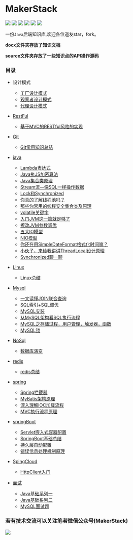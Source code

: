 # MakerStack
![](https://img.shields.io/badge/-Java-important) ![](https://img.shields.io/badge/-redis-blueviolet) ![](https://img.shields.io/badge/-mysql-ff69b4) ![](https://img.shields.io/badge/-spring-brightgreen) ![](https://img.shields.io/badge/-mybatis-9cf) ![](https://img.shields.io/badge/-RestFul-red)

一份`Java`后端知识库,欢迎各位道友star，fork。

**docx文件夹存放了知识文档**

**source文件夹存放了一些知识点的API操作源码**

### 目录

- 设计模式
  - [工厂设计模式](https://mp.weixin.qq.com/s?__biz=MzU5NzMxNDE5NA==&mid=2247484784&idx=1&sn=a09d90eccec478770caccf6dbdaaef7b&chksm=fe541a8dc923939ba14be759fba09c6e607e85b3e777e0968233a5c1b9cb4b0b7099652527dd&token=1389389804&lang=zh_CN#rd)
  - [观察者设计模式](https://mp.weixin.qq.com/s?__biz=MzU5NzMxNDE5NA==&mid=2247484797&idx=1&sn=86e700edab3abab9e121edaa3dccde51&chksm=fe541a80c9239396c8f4755ebe23556bf06bf02ca304063fce9f566fcb08492638dab5e48a0b&token=1389389804&lang=zh_CN#rd)
  - [代理设计模式](https://mp.weixin.qq.com/s?__biz=MzU5NzMxNDE5NA==&mid=2247484816&idx=1&sn=1f8558ccf94605b405cb2ac0b5071642&chksm=fe541a6dc923937bde2c9832fd030d56e38f4802696820915c1fe8b3d82352be759dcb96deee&token=1389389804&lang=zh_CN#rd)

- [RestFul](https://github.com/946470326/MakerStack/blob/master/docx/RESTful)
  - [基于MVC的RESTful风格的实现](https://github.com/946470326/MakerStack/blob/master/docx/RESTful/基于MVC的RESTful风格的实现.md)
- [Git](https://github.com/946470326/MakerStack/tree/master/docx/git)
  - [Git常用知识总结](https://github.com/946470326/MakerStack/blob/master/docx/git/Git.md)
- [java](https://github.com/946470326/MakerStack/tree/master/docx/java)
  - [Lambda表达式](https://github.com/946470326/MakerStack/blob/master/docx/java/Lambda表达式.md)
  - [Java执JS加密算法](https://github.com/946470326/MakerStack/blob/master/docx/java/java执行js加密算法.md)
  - [Java集合类原理](https://github.com/946470326/MakerStack/blob/master/docx/java/java集合类原理.md)
  - [Stream流—像SQL一样操作数据](https://github.com/946470326/MakerStack/blob/master/docx/java/Stream流.md)
  - [Lock和Synchronized](https://mp.weixin.qq.com/s?__biz=MzU5NzMxNDE5NA==&mid=2247484510&idx=1&sn=fb6e7c8287652f113427536a3b2d1f55&chksm=fe541ba3c92392b5b5489a3ddd596d2fd9b74b7ead0afc8e3a56fca4cb7aa2d38ff178bb3622&token=1517841884&lang=zh_CN#rd)
  - [你真的了解线程池吗？](https://mp.weixin.qq.com/s?__biz=MzU5NzMxNDE5NA==&mid=2247484505&idx=1&sn=33b8cc02453992e26db75aa15ad917d9&chksm=fe541ba4c92392b2ba32890c9b84273ff933efec2bce573357051b01066649f2fbc708ceaab3&token=1517841884&lang=zh_CN#rd)
  - [那些你常用的线程安全集合类及原理](https://mp.weixin.qq.com/s?__biz=MzU5NzMxNDE5NA==&mid=2247484500&idx=1&sn=a2b9bcdd60e4eadf99e0a34e1d4410b7&chksm=fe541ba9c92392bf8f2d54e2db0af779592ea02e9c9a26535dc8f6788e864f1539a2ffd341f2&token=1517841884&lang=zh_CN#rd)
  - [volatile关键字](https://mp.weixin.qq.com/s?__biz=MzU5NzMxNDE5NA==&mid=2247484523&idx=1&sn=099d662b6a1758036f10dd77d3931c71&chksm=fe541b96c9239280e9eed5842bd27b21a374dcd9ce6bce1bb64324f685f3dd9e32413d333d31&token=1252138135&lang=zh_CN#rd)
  - [入门JVM这一篇就足够了](https://mp.weixin.qq.com/s?__biz=MzU5NzMxNDE5NA==&mid=2247484527&idx=1&sn=e0b1896ffc6167b270c750d9407c0003&chksm=fe541b92c92392848d0e3670661c9b6aab86d412a6d1733cba755239d52b912d0302a7638814&token=1252138135&lang=zh_CN#rd)
  - [撩改JVM参数调优](https://mp.weixin.qq.com/s?__biz=MzU5NzMxNDE5NA==&mid=2247484531&idx=1&sn=15ae86b9a70b10a6ba26f5a11968563c&chksm=fe541b8ec92392983fcd0666036919e8aa8212dce35ff4a49185c2b043cb7cc77ba4887bfccf&token=1121553629&lang=zh_CN#rd)
  - [五大IO模型](https://mp.weixin.qq.com/s?__biz=MzU5NzMxNDE5NA==&mid=2247484536&idx=1&sn=8f6270bba67646fe466c86520816cda9&chksm=fe541b85c9239293662b5673d2cc0c18f784521687db580f13cbbee4e64e99270c83039b4dc3&token=2083893512&lang=zh_CN#rd)
  - [NIO模型](https://mp.weixin.qq.com/s?__biz=MzU5NzMxNDE5NA==&mid=2247484536&idx=2&sn=37c38414b2d13756b140a82bfef987c7&chksm=fe541b85c92392938169623772254570e9d3851736811dfcabce5c1c395594fd454c1e8f822c&token=2083893512&lang=zh_CN#rd)
  - [你还在用SimpleDateFormat格式化时间嘛？](https://mp.weixin.qq.com/s?__biz=MzU5NzMxNDE5NA==&mid=2247484735&idx=1&sn=7b4afd2fbeb53a2a2acd96f4bb0de71b&chksm=fe541ac2c92393d4d5fdfa77f7a32fd017349159b709b52ea692e2c4ff80138cf2d44397bac4&token=1963104603&lang=zh_CN#rd)
  - [小伙子，来给我讲讲ThreadLocal设计原理](https://mp.weixin.qq.com/s?__biz=MzU5NzMxNDE5NA==&mid=2247484744&idx=1&sn=641c5b2c2261fe7a82bd314f724deada&chksm=fe541ab5c92393a377edbb4be3b80d028f1228589af584892d9bbb850f381e74ddcbdb9a704b&token=247281229&lang=zh_CN#rd)
  - [Synchronized聊一聊](https://mp.weixin.qq.com/s?__biz=MzU5NzMxNDE5NA==&mid=2247484769&idx=1&sn=2cbd67ee377d28fa4959315e1cba6509&chksm=fe541a9cc923938ae3fd66abbf22d25660a16f7bb4c78fab169a8beb3736b368af35f64a9f4c&token=247281229&lang=zh_CN#rd)
- [Linux](https://github.com/946470326/MakerStack/tree/master/docx/linux)
  - [Linux总结](https://github.com/946470326/MakerStack/blob/master/docx/linux/Linux.md)
- [Mysql](https://github.com/946470326/MakerStack/tree/master/docx/mysql)
  - [一文读懂JOIN联合查询](https://github.com/946470326/MakerStack/blob/master/docx/mysql/MySQL之Join查询.md)
  - [SQL索引+SQL调优](https://github.com/946470326/MakerStack/blob/master/docx/mysql/MySQL索引.md)
  - [MySQL安装](https://github.com/946470326/MakerStack/blob/master/docx/mysql/mysql安装.md)
  - [从MySQL架构看SQL执行流程](https://github.com/946470326/MakerStack/blob/master/docx/mysql/mysql高级.md)
  - [MySQL之存储过程，用户管理，触发器，函数](https://github.com/946470326/MakerStack/blob/master/docx/mysql/MySQL%E4%B9%8B%E8%A7%86%E5%9B%BE%20%2C%E5%87%BD%E6%95%B0%2C%E5%AD%98%E5%82%A8%E8%BF%87%E7%A8%8B.md)
  - [MySQL锁](https://github.com/946470326/MakerStack/blob/master/docx/mysql/MySQL锁.md)
- [NoSql](https://github.com/946470326/MakerStack/blob/master/docx/nosql)
  - [数据库演变](https://github.com/946470326/MakerStack/blob/master/docx/nosql/noSql.md)
- [redis](https://github.com/946470326/MakerStack/tree/master/docx/redis)
  - [redis总结](https://github.com/946470326/MakerStack/blob/master/docx/redis/redis.md)
- [spring](https://github.com/946470326/MakerStack/tree/master/docx/spring)
  - [Spring拦截器](https://github.com/946470326/MakerStack/blob/master/docx/spring/Spring拦截器.md)
  - [MyBatis架构原理](https://mp.weixin.qq.com/s?__biz=MzU5NzMxNDE5NA==&mid=2247484608&idx=1&sn=c5f5ebe27e85657a9a1d4ea4842012a5&chksm=fe541b3dc923922bc7b0b96808efa49976e5bdf0c2af78ee8bf83c0591735aa6da0be4aac51d&token=1220211252&lang=zh_CN#rd)
  - [深入理解IOC加载流程](https://mp.weixin.qq.com/s?__biz=MzU5NzMxNDE5NA==&mid=2247484651&idx=1&sn=5e041c6f17d4c0f2dba9722c7b263006&chksm=fe541b16c9239200066d6b25fa28fd79e773fe4e26571f0a9def2023c7cbfa0e0003deb9dc6f&token=1220211252&lang=zh_CN#rd)
  - [MVC执行流程原理](https://mp.weixin.qq.com/s?__biz=MzU5NzMxNDE5NA==&mid=2247484676&idx=1&sn=4eaf632c4452b9f1124351be165e2a55&chksm=fe541af9c92393ef97f43b2914e5389990f88220b6e0ce55305a8fffe9f2aa4fce1f32552c6c&token=1220211252&lang=zh_CN#rd)
- [springBoot](https://github.com/946470326/MakerStack/tree/master/docx/springBoot)
  - [Servlet嵌入式容器配置](https://github.com/946470326/MakerStack/blob/master/docx/springBoot/Servlet容器配置.md)
  - [SpringBoot基础总结](https://github.com/946470326/MakerStack/blob/master/docx/springBoot/springBoot总结.md)
  - [持久层自动配置](https://github.com/946470326/MakerStack/blob/master/docx/springBoot/持久层自动配置.md)
  - [错误信息处理机制原理](https://github.com/946470326/MakerStack/blob/master/docx/springBoot/错误信息处理机制.md)
- [SpingCloud](https://github.com/946470326/MakerStack/tree/master/docx/springCloud)
  - [HttpClient入门](https://github.com/946470326/MakerStack/blob/master/docx/springCloud/HttpClient.md)
- [面试](https://github.com/946470326/MakerStack/tree/master/docx/面试)
  - [Java基础系列一](https://github.com/946470326/MakerStack/blob/master/docx/面试/Java基础01.md)
  - [Java基础系列二](https://github.com/946470326/MakerStack/blob/master/docx/面试/Java基础02.md)
  - [MySQL面试题](https://github.com/946470326/MakerStack/blob/master/docx/面试/MySQL面试题.md)

### 若有技术交流可以关注笔者微信公众号(MakerStack)

![](https://gitee.com/onlyzl/image/raw/master/img/wxhead.png)

